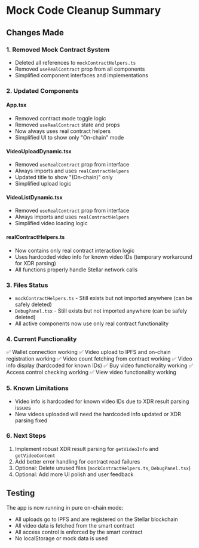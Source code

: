 # Mock Code Cleanup Summary

## Changes Made

### 1. Removed Mock Contract System
- Deleted all references to `mockContractHelpers.ts`
- Removed `useRealContract` prop from all components
- Simplified component interfaces and implementations

### 2. Updated Components

#### App.tsx
- Removed contract mode toggle logic
- Removed `useRealContract` state and props
- Now always uses real contract helpers
- Simplified UI to show only "On-chain" mode

#### VideoUploadDynamic.tsx
- Removed `useRealContract` prop from interface
- Always imports and uses `realContractHelpers`
- Updated title to show "(On-chain)" only
- Simplified upload logic

#### VideoListDynamic.tsx
- Removed `useRealContract` prop from interface
- Always imports and uses `realContractHelpers`
- Simplified video loading logic

#### realContractHelpers.ts
- Now contains only real contract interaction logic
- Uses hardcoded video info for known video IDs (temporary workaround for XDR parsing)
- All functions properly handle Stellar network calls

### 3. Files Status
- `mockContractHelpers.ts` - Still exists but not imported anywhere (can be safely deleted)
- `DebugPanel.tsx` - Still exists but not imported anywhere (can be safely deleted)
- All active components now use only real contract functionality

### 4. Current Functionality
✅ Wallet connection working
✅ Video upload to IPFS and on-chain registration working
✅ Video count fetching from contract working
✅ Video info display (hardcoded for known IDs)
✅ Buy video functionality working
✅ Access control checking working
✅ View video functionality working

### 5. Known Limitations
- Video info is hardcoded for known video IDs due to XDR result parsing issues
- New videos uploaded will need the hardcoded info updated or XDR parsing fixed

### 6. Next Steps
1. Implement robust XDR result parsing for `getVideoInfo` and `getVideoContent`
2. Add better error handling for contract read failures
3. Optional: Delete unused files (`mockContractHelpers.ts`, `DebugPanel.tsx`)
4. Optional: Add more UI polish and user feedback

## Testing
The app is now running in pure on-chain mode:
- All uploads go to IPFS and are registered on the Stellar blockchain
- All video data is fetched from the smart contract
- All access control is enforced by the smart contract
- No localStorage or mock data is used
